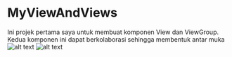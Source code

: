 # MyViewAndViews
Ini projek pertama saya untuk membuat komponen View dan ViewGroup. Kedua komponen ini dapat berkolaborasi sehingga membentuk antar muka 
![alt text](https://i.imgur.com/Y7Kw9td.png)
![alt text](https://i.imgur.com/I5XkxE8.png)
